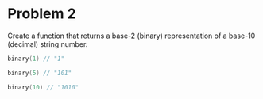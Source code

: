 # Problem 2

Create a function that returns a base-2 (binary) representation of a base-10 (decimal) string number.

```go
binary(1) // "1"

binary(5) // "101"

binary(10) // "1010"
```
